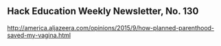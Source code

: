 ## Hack Education Weekly Newsletter, No. 130

http://america.aljazeera.com/opinions/2015/9/how-planned-parenthood-saved-my-vagina.html


